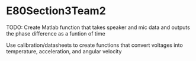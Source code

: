 # E80Section3Team2

TODO:
Create Matlab function that takes speaker and mic data and outputs 
    the phase difference as a funtion of time

Use calibration/datasheets to create functions that convert voltages into
    temperature, acceleration, and angular velocity
